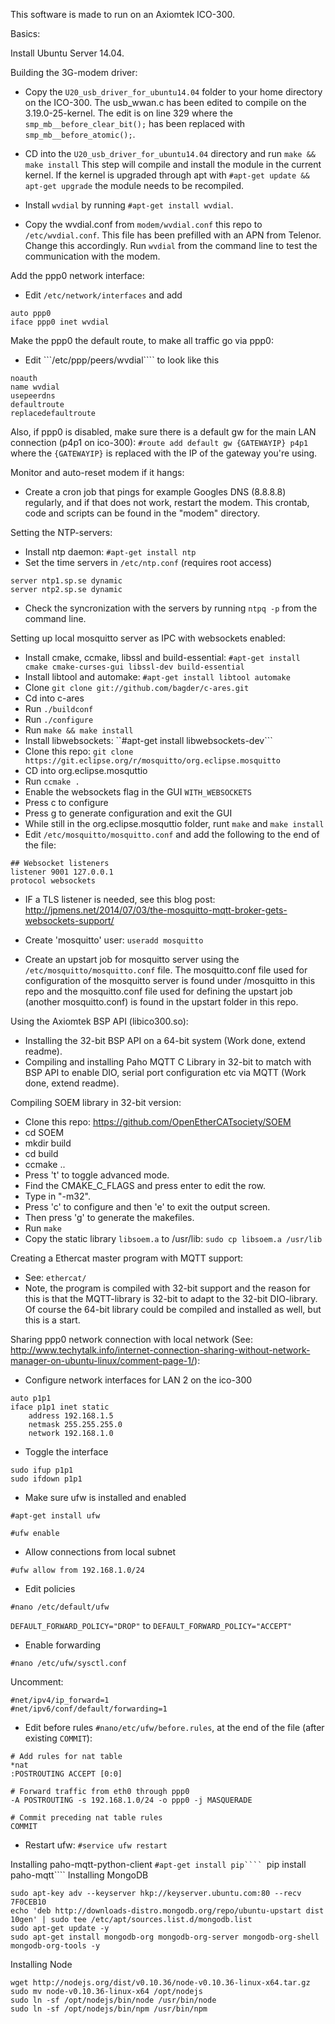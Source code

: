 This software is made to run on an Axiomtek ICO-300.

Basics:

Install Ubuntu Server 14.04.

Building the 3G-modem driver:

- Copy the ```U20_usb_driver_for_ubuntu14.04``` folder to your home
directory on the ICO-300. The usb_wwan.c has been edited to compile
on the 3.19.0-25-kernel. The edit is on line 329 where the ```smp_mb__before_clear_bit();``` has been replaced with ```smp_mb__before_atomic();```.

- CD into the ```U20_usb_driver_for_ubuntu14.04``` directory and run
```make && make install```
This step will compile and install the module in the current kernel. If the kernel is upgraded
through apt with ```#apt-get update && apt-get upgrade``` the module needs to be recompiled.

- Install ```wvdial``` by running ```#apt-get install wvdial```.

- Copy the wvdial.conf from ```modem/wvdial.conf``` this repo to ```/etc/wvdial.conf```. This file
has been prefilled with an APN from Telenor. Change this accordingly. Run ```wvdial``` from the command line to test the communication with the modem.

Add the ppp0 network interface:

- Edit ```/etc/network/interfaces``` and add 
```
auto ppp0
iface ppp0 inet wvdial
```
Make the ppp0 the default route, to make all traffic go via ppp0:

- Edit ```/etc/ppp/peers/wvdial```` to look like this
```
noauth
name wvdial
usepeerdns
defaultroute
replacedefaultroute
```

Also, if ppp0 is disabled, make sure there is a default gw for the main LAN connection (p4p1 on ico-300):
```#route add default gw {GATEWAYIP} p4p1``` where the ```{GATEWAYIP}``` is replaced with the IP of the gateway you're using.

Monitor and auto-reset modem if it hangs:

- Create a cron job that pings for example Googles DNS (8.8.8.8) regularly,
and if that does not work, restart the modem. This crontab, code and scripts can
be found in the "modem" directory.

Setting the NTP-servers:

- Install ntp daemon: ```#apt-get install ntp```
- Set the time servers in ```/etc/ntp.conf``` (requires root access)
```
server ntp1.sp.se dynamic
server ntp2.sp.se dynamic
```
- Check the syncronization with the servers by running ```ntpq -p``` from the command line.

Setting up local mosquitto server as IPC with websockets enabled:

- Install cmake, ccmake, libssl and build-essential: ```#apt-get install cmake cmake-curses-gui libssl-dev build-essential```
- Install libtool and automake: ```#apt-get install libtool automake```
- Clone ```git clone git://github.com/bagder/c-ares.git```
- Cd into c-ares
- Run ```./buildconf```
- Run ```./configure```
- Run ```make && make install```
- Install libwebsockets: ``#apt-get install libwebsockets-dev```
- Clone this repo: ```git clone https://git.eclipse.org/r/mosquitto/org.eclipse.mosquitto```
- CD into org.eclipse.mosquttio
- Run ```ccmake .```
- Enable the websockets flag in the GUI ```WITH_WEBSOCKETS```
- Press c to configure
- Press g to generate configuration and exit the GUI
- While still in the  org.eclipse.mosquttio folder, runt ```make``` and ```make install```
- Edit ```/etc/mosquitto/mosquitto.conf``` and add the following to the end of the file:
```
## Websocket listeners
listener 9001 127.0.0.1
protocol websockets
```
- IF a TLS listener is needed, see this blog post: http://jpmens.net/2014/07/03/the-mosquitto-mqtt-broker-gets-websockets-support/

- Create 'mosquitto' user: ```useradd mosquitto```
- Create an upstart job for mosquitto server using the ```/etc/mosquitto/mosquitto.conf``` file. The mosquitto.conf file used for configuration of the mosquitto server is found under /mosquitto in this repo and the mosquitto.conf file used for defining the upstart job (another mosquitto.conf) is found in the upstart folder in this repo.

Using the Axiomtek BSP API (libico300.so):
- Installing the 32-bit BSP API on a 64-bit system (Work done, extend readme).
- Compiling and installing Paho MQTT C Library in 32-bit to match with BSP API to enable
DIO, serial port configuration etc via MQTT (Work done, extend readme).

Compiling SOEM library in 32-bit version:
- Clone this repo: https://github.com/OpenEtherCATsociety/SOEM
- cd SOEM
- mkdir build
- cd build
- ccmake ..
- Press 't' to toggle advanced mode.
- Find the CMAKE_C_FLAGS and press enter to edit the row.
- Type in "-m32".
- Press 'c' to configure and then 'e' to exit the output screen.
- Then press 'g' to generate the makefiles.
- Run ```make```
- Copy the static library ```libsoem.a``` to /usr/lib: ```sudo cp libsoem.a /usr/lib```

Creating a Ethercat master program with MQTT support:
- See: ```ethercat/```
- Note, the program is compiled with 32-bit support and the reason for this is that
the MQTT-library is 32-bit to adapt to the 32-bit DIO-library. Of course the 64-bit
library could be compiled and installed as well, but this is a start.

Sharing ppp0 network connection with local network (See: http://www.techytalk.info/internet-connection-sharing-without-network-manager-on-ubuntu-linux/comment-page-1/):
- Configure network interfaces for LAN 2 on the ico-300
```
auto p1p1
iface p1p1 inet static
    address 192.168.1.5
    netmask 255.255.255.0
    network 192.168.1.0
```
- Toggle the interface
```
sudo ifup p1p1
sudo ifdown p1p1
```
- Make sure ufw is installed and enabled
```
#apt-get install ufw
```
```
#ufw enable
```
- Allow connections from local subnet
```
#ufw allow from 192.168.1.0/24
```
- Edit policies
```
#nano /etc/default/ufw
```
```DEFAULT_FORWARD_POLICY="DROP"``` to ```DEFAULT_FORWARD_POLICY="ACCEPT"```
- Enable forwarding
```
#nano /etc/ufw/sysctl.conf
```
Uncomment:
```
#net/ipv4/ip_forward=1
#net/ipv6/conf/default/forwarding=1
```
- Edit before rules ```#nano/etc/ufw/before.rules```, at the end of the file (after existing ```COMMIT```):
```
# Add rules for nat table
*nat
:POSTROUTING ACCEPT [0:0]
 
# Forward traffic from eth0 through ppp0
-A POSTROUTING -s 192.168.1.0/24 -o ppp0 -j MASQUERADE
 
# Commit preceding nat table rules
COMMIT
```
- Restart ufw:
```#service ufw restart```

Installing paho-mqtt-python-client
```#apt-get install pip````
```pip install paho-mqtt````
Installing MongoDB
```
sudo apt-key adv --keyserver hkp://keyserver.ubuntu.com:80 --recv 7F0CEB10
echo 'deb http://downloads-distro.mongodb.org/repo/ubuntu-upstart dist 10gen' | sudo tee /etc/apt/sources.list.d/mongodb.list
sudo apt-get update -y
sudo apt-get install mongodb-org mongodb-org-server mongodb-org-shell mongodb-org-tools -y
```
Installing Node
```
wget http://nodejs.org/dist/v0.10.36/node-v0.10.36-linux-x64.tar.gz
sudo mv node-v0.10.36-linux-x64 /opt/nodejs
sudo ln -sf /opt/nodejs/bin/node /usr/bin/node
sudo ln -sf /opt/nodejs/bin/npm /usr/bin/npm
```
